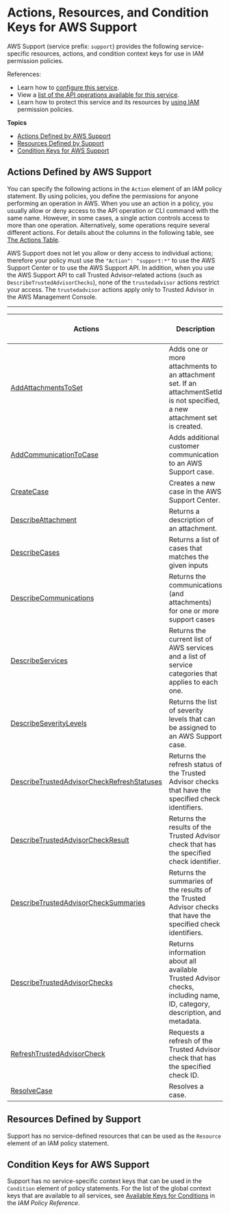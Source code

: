 # Actions, Resources, and Condition Keys for AWS Support<a name="list_awssupport"></a>

AWS Support \(service prefix: `support`\) provides the following service\-specific resources, actions, and condition context keys for use in IAM permission policies\.

References:
+ Learn how to [configure this service](http://docs.aws.amazon.com/awssupport/latest/user/)\.
+ View a [list of the API operations available for this service](http://docs.aws.amazon.com/awssupport/latest/APIReference/)\.
+ Learn how to protect this service and its resources by [using IAM](http://docs.aws.amazon.com/awssupport/latest/user/access_permissions.html) permission policies\.

**Topics**
+ [Actions Defined by AWS Support](#awssupport-actions-as-permissions)
+ [Resources Defined by Support](#awssupport-resources-for-iam-policies)
+ [Condition Keys for AWS Support](#awssupport-policy-keys)

## Actions Defined by AWS Support<a name="awssupport-actions-as-permissions"></a>

You can specify the following actions in the `Action` element of an IAM policy statement\. By using policies, you define the permissions for anyone performing an operation in AWS\. When you use an action in a policy, you usually allow or deny access to the API operation or CLI command with the same name\. However, in some cases, a single action controls access to more than one operation\. Alternatively, some operations require several different actions\. For details about the columns in the following table, see [The Actions Table](reference_policies_actions-resources-contextkeys.md#actions_table)\.

AWS Support does not let you allow or deny access to individual actions; therefore your policy must use the `"Action": "support:*"` to use the AWS Support Center or to use the AWS Support API\. In addition, when you use the AWS Support API to call Trusted Advisor\-related actions \(such as `DescribeTrustedAdvisorChecks`\), none of the `trustedadvisor` actions restrict your access\. The `trustedadvisor` actions apply only to Trusted Advisor in the AWS Management Console\.


****  

| Actions | Description | Access Level | Resource Types \(\*required\) | Condition Keys | Dependent Actions | 
| --- | --- | --- | --- | --- | --- | 
| [AddAttachmentsToSet](http://docs.aws.amazon.com/awssupport/latest/APIReference/API_AddAttachmentsToSet.html) | Adds one or more attachments to an attachment set\. If an attachmentSetId is not specified, a new attachment set is created\. |   |  |  |  | 
| [AddCommunicationToCase](http://docs.aws.amazon.com/awssupport/latest/APIReference/API_AddCommunicationToCase.html) | Adds additional customer communication to an AWS Support case\. |   |  |  |  | 
| [CreateCase](http://docs.aws.amazon.com/awssupport/latest/APIReference/API_CreateCase.html) | Creates a new case in the AWS Support Center\. |   |  |  |  | 
| [DescribeAttachment](http://docs.aws.amazon.com/awssupport/latest/APIReference/API_DescribeAttachment.html) | Returns a description of an attachment\. |   |  |  |  | 
| [DescribeCases](http://docs.aws.amazon.com/awssupport/latest/APIReference/API_DescribeCases.html) | Returns a list of cases that matches the given inputs |   |  |  |  | 
| [DescribeCommunications](http://docs.aws.amazon.com/awssupport/latest/APIReference/API_DescribeCommunications.html) | Returns the communications \(and attachments\) for one or more support cases |   |  |  |  | 
| [DescribeServices](http://docs.aws.amazon.com/awssupport/latest/APIReference/API_DescribeServices.html) | Returns the current list of AWS services and a list of service categories that applies to each one\. |   |  |  |  | 
| [DescribeSeverityLevels](http://docs.aws.amazon.com/awssupport/latest/APIReference/API_DescribeSeverityLevels.html) | Returns the list of severity levels that can be assigned to an AWS Support case\. |   |  |  |  | 
| [DescribeTrustedAdvisorCheckRefreshStatuses](http://docs.aws.amazon.com/awssupport/latest/APIReference/API_DescribeTrustedAdvisorCheckRefreshStatuses.html) | Returns the refresh status of the Trusted Advisor checks that have the specified check identifiers\. |   |  |  |  | 
| [DescribeTrustedAdvisorCheckResult](http://docs.aws.amazon.com/awssupport/latest/APIReference/API_DescribeTrustedAdvisorCheckResult.html) | Returns the results of the Trusted Advisor check that has the specified check identifier\. |   |  |  |  | 
| [DescribeTrustedAdvisorCheckSummaries](http://docs.aws.amazon.com/awssupport/latest/APIReference/API_DescribeTrustedAdvisorCheckSummaries.html) | Returns the summaries of the results of the Trusted Advisor checks that have the specified check identifiers\. |   |  |  |  | 
| [DescribeTrustedAdvisorChecks](http://docs.aws.amazon.com/awssupport/latest/APIReference/API_DescribeTrustedAdvisorChecks.html) | Returns information about all available Trusted Advisor checks, including name, ID, category, description, and metadata\. |   |  |  |  | 
| [RefreshTrustedAdvisorCheck](http://docs.aws.amazon.com/awssupport/latest/APIReference/API_RefreshTrustedAdvisorCheck.html) | Requests a refresh of the Trusted Advisor check that has the specified check ID\. |   |  |  |  | 
| [ResolveCase](http://docs.aws.amazon.com/awssupport/latest/APIReference/API_ResolveCase.html) | Resolves a case\. |   |  |  |  | 

## Resources Defined by Support<a name="awssupport-resources-for-iam-policies"></a>

Support has no service\-defined resources that can be used as the `Resource` element of an IAM policy statement\.

## Condition Keys for AWS Support<a name="awssupport-policy-keys"></a>

Support has no service\-specific context keys that can be used in the `Condition` element of policy statements\. For the list of the global context keys that are available to all services, see [Available Keys for Conditions](http://docs.aws.amazon.com/IAM/latest/UserGuide/reference_policies_condition-keys.html#AvailableKeys) in the *IAM Policy Reference*\.